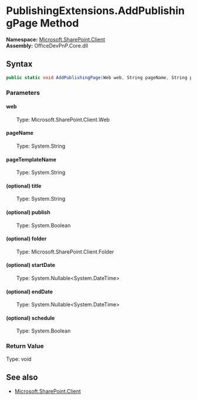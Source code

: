 # PublishingExtensions.AddPublishingPage Method  
  

**Namespace:** [Microsoft.SharePoint.Client](Microsoft.SharePoint.Client.md)  
**Assembly:** OfficeDevPnP.Core.dll  
## Syntax
```C#
public static void AddPublishingPage(Web web, String pageName, String pageTemplateName, String title, Boolean publish, Folder folder, Nullable<DateTime> startDate, Nullable<DateTime> endDate, Boolean schedule)
```
### Parameters
#### web  
&emsp;&emsp;Type: Microsoft.SharePoint.Client.Web  

#### pageName  
&emsp;&emsp;Type: System.String  

#### pageTemplateName  
&emsp;&emsp;Type: System.String  

#### (optional) title  
&emsp;&emsp;Type: System.String  

#### (optional) publish  
&emsp;&emsp;Type: System.Boolean  

#### (optional) folder  
&emsp;&emsp;Type: Microsoft.SharePoint.Client.Folder  

#### (optional) startDate  
&emsp;&emsp;Type: System.Nullable<System.DateTime>  

#### (optional) endDate  
&emsp;&emsp;Type: System.Nullable<System.DateTime>  

#### (optional) schedule  
&emsp;&emsp;Type: System.Boolean  

### Return Value
Type: void  

## See also
- [Microsoft.SharePoint.Client](Microsoft.SharePoint.Client.md)
